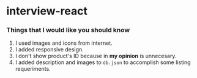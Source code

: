 # interview-react

### Things that I would like you should know

1. I used images and icons from internet.
2. I added responsive design.
3. I don't show product's ID because in **my opinion** is unnecesary.
4. I added description and images to `db.json` to accomplish some listing requeriments.
